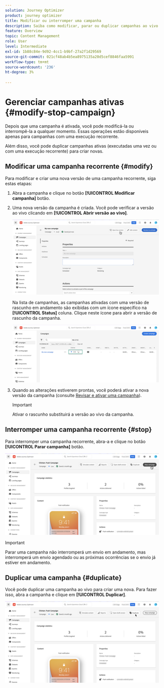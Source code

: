 ```yaml
---
solution: Journey Optimizer
product: journey optimizer
title: Modificar ou interromper uma campanha
description: Saiba como modificar, parar ou duplicar campanhas ao vivo no [!DNL Journey Optimizer]
feature: Overview
topic: Content Management
role: User
level: Intermediate
exl-id: 1b88c84e-9d92-4cc1-b9bf-27a2f1d29569
source-git-commit: 021cf48ab4b5ea8975135a20d5cef8846faa5991
workflow-type: tm+mt
source-wordcount: '236'
ht-degree: 3%

---
```


# Gerenciar campanhas ativas {#modify-stop-campaign}

Depois que uma campanha é ativada, você pode modificá-la ou interrompê-la a qualquer momento. Essas operações estão disponíveis apenas para campanhas com uma execução recorrente.

Além disso, você pode duplicar campanhas ativas (executadas uma vez ou com uma execução recorrente) para criar novas.

## Modificar uma campanha recorrente {#modify}

Para modificar e criar uma nova versão de uma campanha recorrente, siga estas etapas:

1. Abra a campanha e clique no botão **[!UICONTROL Modificar campanha]** botão.

1. Uma nova versão da campanha é criada. Você pode verificar a versão ao vivo clicando em **[!UICONTROL Abrir versão ao vivo]**.

   ![](assets/create-campaign-draft.png)

   Na lista de campanhas, as campanhas ativadas com uma versão de rascunho em andamento são exibidas com um ícone específico na **[!UICONTROL Status]** coluna. Clique neste ícone para abrir a versão de rascunho da campanha.

   ![](assets/create-campaign-edit-list.png)

1. Quando as alterações estiverem prontas, você poderá ativar a nova versão da campanha (consulte [Revisar e ativar uma campanha](create-campaign.md#review-activate)).

   >[!IMPORTANT]
   >
   >Ativar o rascunho substituirá a versão ao vivo da campanha.

## Interromper uma campanha recorrente {#stop}

Para interromper uma campanha recorrente, abra-a e clique no botão **[!UICONTROL Parar campanha]** botão.

![](assets/create-campaign-stop.png)

>[!IMPORTANT]
>
>Parar uma campanha não interromperá um envio em andamento, mas interromperá um envio agendado ou as próximas ocorrências se o envio já estiver em andamento.

<!-- inbound campaign (inapp): can stop and resume -->

## Duplicar uma campanha {#duplicate}

Você pode duplicar uma campanha ao vivo para criar uma nova. Para fazer isso, abra a campanha e clique em **[!UICONTROL Duplicar]**.

![](assets/create-campaign-duplicate.png)
